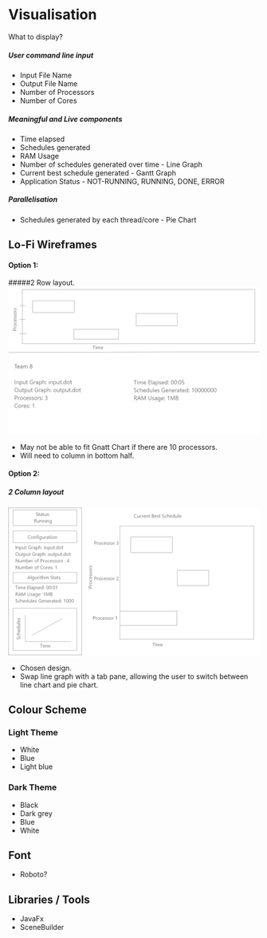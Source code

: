 # Visualisation
What to display?
##### User command line input
* Input File Name
* Output File Name
* Number of Processors
* Number of Cores

##### Meaningful and Live components
* Time elapsed
* Schedules generated
* RAM Usage
* Number of schedules generated over time - Line Graph
* Current best schedule generated - Gantt Graph
* Application Status - NOT-RUNNING, RUNNING, DONE, ERROR

##### Parallelisation
* Schedules generated by each thread/core - Pie Chart


## Lo-Fi Wireframes
#### Option 1: 
#####2 Row layout.
![Option2](Low-Fi2.png)
* May not be able to fit Gnatt Chart if there are 10 processors.
* Will need to column in bottom half.
#### Option 2:
##### 2 Column layout
![Option1](Low-Fi1.png)
* Chosen design.
* Swap line graph with a tab pane, allowing the user to switch between line chart and pie chart.


## Colour Scheme
### Light Theme
* White
* Blue
* Light blue

### Dark Theme
* Black
* Dark grey
* Blue
* White

## Font
* Roboto?

## Libraries / Tools
* JavaFx
* SceneBuilder

